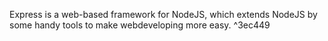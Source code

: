 Express is a web-based framework for NodeJS, which extends NodeJS by some handy tools to  make webdeveloping more easy. ^3ec449